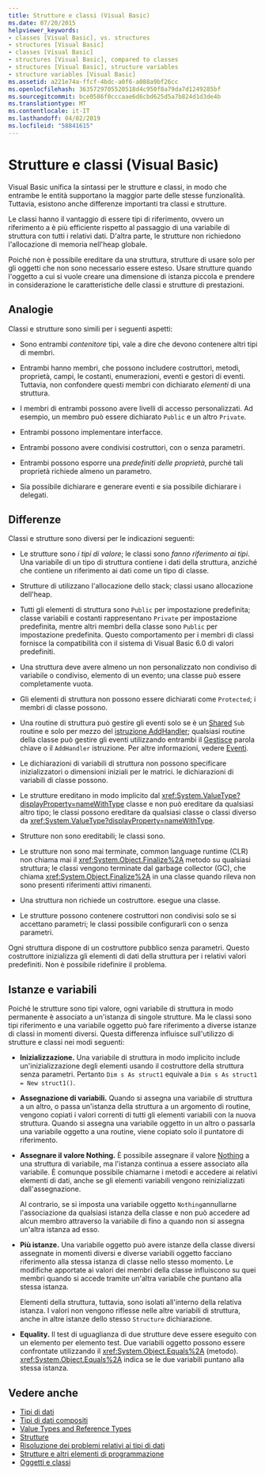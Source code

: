 ```yaml
---
title: Strutture e classi (Visual Basic)
ms.date: 07/20/2015
helpviewer_keywords:
- classes [Visual Basic], vs. structures
- structures [Visual Basic]
- classes [Visual Basic]
- structures [Visual Basic], compared to classes
- structures [Visual Basic], structure variables
- structure variables [Visual Basic]
ms.assetid: a221e74a-ffcf-4bdc-a0f6-a088a9bf26cc
ms.openlocfilehash: 3635729705520518d4c950f8a79da7d1249285bf
ms.sourcegitcommit: bce0586f0cccaae6d6cbd625d5a7b824d1d3de4b
ms.translationtype: MT
ms.contentlocale: it-IT
ms.lasthandoff: 04/02/2019
ms.locfileid: "58841615"
---
```

# <a name="structures-and-classes-visual-basic"></a>Strutture e classi (Visual Basic)
Visual Basic unifica la sintassi per le strutture e classi, in modo che entrambe le entità supportano la maggior parte delle stesse funzionalità. Tuttavia, esistono anche differenze importanti tra classi e strutture.  
  
 Le classi hanno il vantaggio di essere tipi di riferimento, ovvero un riferimento a è più efficiente rispetto al passaggio di una variabile di struttura con tutti i relativi dati. D'altra parte, le strutture non richiedono l'allocazione di memoria nell'heap globale.  
  
 Poiché non è possibile ereditare da una struttura, strutture di usare solo per gli oggetti che non sono necessario essere esteso. Usare strutture quando l'oggetto a cui si vuole creare una dimensione di istanza piccola e prendere in considerazione le caratteristiche delle classi e strutture di prestazioni.  
  
## <a name="similarities"></a>Analogie  
 Classi e strutture sono simili per i seguenti aspetti:  
  
-   Sono entrambi *contenitore* tipi, vale a dire che devono contenere altri tipi di membri.  
  
-   Entrambi hanno membri, che possono includere costruttori, metodi, proprietà, campi, le costanti, enumerazioni, eventi e gestori di eventi. Tuttavia, non confondere questi membri con dichiarato *elementi* di una struttura.  
  
-   I membri di entrambi possono avere livelli di accesso personalizzati. Ad esempio, un membro può essere dichiarato `Public` e un altro `Private`.  
  
-   Entrambi possono implementare interfacce.  
  
-   Entrambi possono avere condivisi costruttori, con o senza parametri.  
  
-   Entrambi possono esporre una *predefiniti delle proprietà*, purché tali proprietà richiede almeno un parametro.  
  
-   Sia possibile dichiarare e generare eventi e sia possibile dichiarare i delegati.  
  
## <a name="differences"></a>Differenze  
 Classi e strutture sono diversi per le indicazioni seguenti:  
  
-   Le strutture sono *i tipi di valore*; le classi sono *fanno riferimento ai tipi*. Una variabile di un tipo di struttura contiene i dati della struttura, anziché che contiene un riferimento ai dati come un tipo di classe.  
  
-   Strutture di utilizzano l'allocazione dello stack; classi usano allocazione dell'heap.  
  
-   Tutti gli elementi di struttura sono `Public` per impostazione predefinita; classe variabili e costanti rappresentano `Private` per impostazione predefinita, mentre altri membri della classe sono `Public` per impostazione predefinita. Questo comportamento per i membri di classi fornisce la compatibilità con il sistema di Visual Basic 6.0 di valori predefiniti.  
  
-   Una struttura deve avere almeno un non personalizzato non condiviso di variabile o condiviso, elemento di un evento; una classe può essere completamente vuota.  
  
-   Gli elementi di struttura non possono essere dichiarati come `Protected`; i membri di classe possono.  
  
-   Una routine di struttura può gestire gli eventi solo se è un [Shared](../../../../visual-basic/language-reference/modifiers/shared.md) `Sub` routine e solo per mezzo del [istruzione AddHandler](../../../../visual-basic/language-reference/statements/addhandler-statement.md); qualsiasi routine della classe può gestire gli eventi utilizzando entrambi il [ Gestisce](../../../../visual-basic/language-reference/statements/handles-clause.md) parola chiave o il `AddHandler` istruzione. Per altre informazioni, vedere [Eventi](../../../../visual-basic/programming-guide/language-features/events/index.md).  
  
-   Le dichiarazioni di variabili di struttura non possono specificare inizializzatori o dimensioni iniziali per le matrici. le dichiarazioni di variabili di classe possono.  
  
-   Le strutture ereditano in modo implicito dal <xref:System.ValueType?displayProperty=nameWithType> classe e non può ereditare da qualsiasi altro tipo; le classi possono ereditare da qualsiasi classe o classi diverso da <xref:System.ValueType?displayProperty=nameWithType>.  
  
-   Strutture non sono ereditabili; le classi sono.  
  
-   Le strutture non sono mai terminate, common language runtime (CLR) non chiama mai il <xref:System.Object.Finalize%2A> metodo su qualsiasi struttura; le classi vengono terminate dal garbage collector (GC), che chiama <xref:System.Object.Finalize%2A> in una classe quando rileva non sono presenti riferimenti attivi rimanenti.  
  
-   Una struttura non richiede un costruttore. esegue una classe.  
  
-   Le strutture possono contenere costruttori non condivisi solo se si accettano parametri; le classi possibile configurarli con o senza parametri.  
  
 Ogni struttura dispone di un costruttore pubblico senza parametri. Questo costruttore inizializza gli elementi di dati della struttura per i relativi valori predefiniti. Non è possibile ridefinire il problema.  
  
## <a name="instances-and-variables"></a>Istanze e variabili  
 Poiché le strutture sono tipi valore, ogni variabile di struttura in modo permanente è associato a un'istanza di singole strutture. Ma le classi sono tipi riferimento e una variabile oggetto può fare riferimento a diverse istanze di classi in momenti diversi. Questa differenza influisce sull'utilizzo di strutture e classi nei modi seguenti:  
  
-   **Inizializzazione.** Una variabile di struttura in modo implicito include un'inizializzazione degli elementi usando il costruttore della struttura senza parametri. Pertanto `Dim s As struct1` equivale a `Dim s As struct1 = New struct1()`.  
  
-   **Assegnazione di variabili.** Quando si assegna una variabile di struttura a un altro, o passa un'istanza della struttura a un argomento di routine, vengono copiati i valori correnti di tutti gli elementi variabili con la nuova struttura. Quando si assegna una variabile oggetto in un altro o passarla una variabile oggetto a una routine, viene copiato solo il puntatore di riferimento.  
  
-   **Assegnare il valore Nothing.** È possibile assegnare il valore [Nothing](../../../../visual-basic/language-reference/nothing.md) a una struttura di variabile, ma l'istanza continua a essere associato alla variabile. È comunque possibile chiamarne i metodi e accedere ai relativi elementi di dati, anche se gli elementi variabili vengono reinizializzati dall'assegnazione.  
  
     Al contrario, se si imposta una variabile oggetto `Nothing`annullarne l'associazione da qualsiasi istanza della classe e non può accedere ad alcun membro attraverso la variabile di fino a quando non si assegna un'altra istanza ad esso.  
  
-   **Più istanze.** Una variabile oggetto può avere istanze della classe diversi assegnate in momenti diversi e diverse variabili oggetto facciano riferimento alla stessa istanza di classe nello stesso momento. Le modifiche apportate ai valori dei membri della classe influiscono su quei membri quando si accede tramite un'altra variabile che puntano alla stessa istanza.  
  
     Elementi della struttura, tuttavia, sono isolati all'interno della relativa istanza. I valori non vengono riflesse nelle altre variabili di struttura, anche in altre istanze dello stesso `Structure` dichiarazione.  
  
-   **Equality.** Il test di uguaglianza di due strutture deve essere eseguito con un elemento per elemento test. Due variabili oggetto possono essere confrontate utilizzando il <xref:System.Object.Equals%2A> (metodo). <xref:System.Object.Equals%2A> indica se le due variabili puntano alla stessa istanza.  
  
## <a name="see-also"></a>Vedere anche

- [Tipi di dati](../../../../visual-basic/programming-guide/language-features/data-types/index.md)
- [Tipi di dati compositi](../../../../visual-basic/programming-guide/language-features/data-types/composite-data-types.md)
- [Value Types and Reference Types](../../../../visual-basic/programming-guide/language-features/data-types/value-types-and-reference-types.md)
- [Strutture](../../../../visual-basic/programming-guide/language-features/data-types/structures.md)
- [Risoluzione dei problemi relativi ai tipi di dati](../../../../visual-basic/programming-guide/language-features/data-types/troubleshooting-data-types.md)
- [Strutture e altri elementi di programmazione](../../../../visual-basic/programming-guide/language-features/data-types/structures-and-other-programming-elements.md)
- [Oggetti e classi](../../../../visual-basic/programming-guide/language-features/objects-and-classes/index.md)
